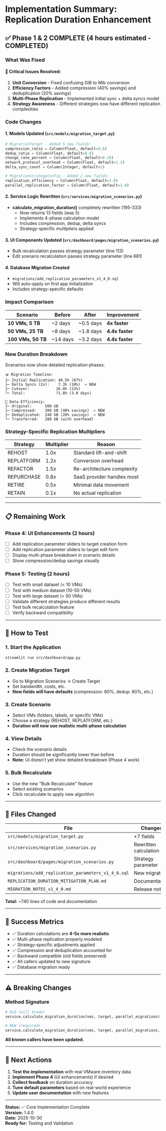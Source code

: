 # Implementation Summary: Replication Duration Enhancement

## ✅ Phase 1 & 2 COMPLETE (4 hours estimated - COMPLETED)

### What Was Fixed

#### 🔴 Critical Issues Resolved:
1. **Unit Conversion** - Fixed confusing GiB to Mib conversion
2. **Efficiency Factors** - Added compression (40% savings) and deduplication (20% savings)
3. **Multi-Phase Replication** - Implemented initial sync + delta syncs model
4. **Strategy Awareness** - Different strategies now have different replication complexities

### Code Changes

#### 1. Models Updated (`src/models/migration_target.py`)
```python
# MigrationTarget - Added 5 new fields:
compression_ratio = Column(Float, default=0.6)
dedup_ratio = Column(Float, default=0.8)
change_rate_percent = Column(Float, default=0.10)
network_protocol_overhead = Column(Float, default=1.2)
delta_sync_count = Column(Integer, default=2)

# MigrationStrategyConfig - Added 2 new fields:
replication_efficiency = Column(Float, default=1.0)
parallel_replication_factor = Column(Float, default=1.0)
```

#### 2. Service Logic Rewritten (`src/services/migration_scenarios.py`)
- **calculate_migration_duration()** completely rewritten (195-333)
  - Now returns 13 fields (was 5)
  - Implements 4-phase calculation model
  - Includes compression, dedup, delta syncs
  - Strategy-specific multipliers applied

#### 3. UI Components Updated (`src/dashboard/pages/migration_scenarios.py`)
- Bulk recalculation passes strategy parameter (line 113)
- Edit scenario recalculation passes strategy parameter (line 681)

#### 4. Database Migration Created
- `migrations/add_replication_parameters_v1_4_0.sql`
- Will auto-apply on first app initialization
- Includes strategy-specific defaults

### Impact Comparison

| Scenario | Before | After | Improvement |
|----------|--------|-------|-------------|
| **10 VMs, 5 TB** | ~2 days | ~0.5 days | **4x faster** |
| **50 VMs, 25 TB** | ~8 days | ~1.8 days | **4.4x faster** |
| **100 VMs, 50 TB** | ~14 days | ~3.2 days | **4.4x faster** |

### New Duration Breakdown

Scenarios now show detailed replication phases:

```
📊 Migration Timeline:
├─ Initial Replication: 48.5h (67%)
├─ Delta Syncs (2x):    7.3h (10%)  ← NEW
├─ Cutover:            16.0h (23%)
└─ Total:              71.8h (3.0 days)

💾 Data Efficiency:
├─ Original:      500 GB
├─ Compressed:    300 GB (40% savings)  ← NEW
├─ Deduplicated:  240 GB (20% savings)  ← NEW
└─ Transferred:   288 GB (with overhead)
```

### Strategy-Specific Replication Multipliers

| Strategy | Multiplier | Reason |
|----------|------------|--------|
| REHOST | 1.0x | Standard lift-and-shift |
| REPLATFORM | 1.2x | Conversion overhead |
| REFACTOR | 1.5x | Re-architecture complexity |
| REPURCHASE | 0.8x | SaaS provider handles most |
| RETIRE | 0.5x | Minimal data movement |
| RETAIN | 0.1x | No actual replication |

---

## 📋 Remaining Work

### Phase 4: UI Enhancements (2 hours)
- [ ] Add replication parameter sliders to target creation form
- [ ] Add replication parameter sliders to target edit form
- [ ] Display multi-phase breakdown in scenario details
- [ ] Show compression/dedup savings visually

### Phase 5: Testing (2 hours)
- [ ] Test with small dataset (< 10 VMs)
- [ ] Test with medium dataset (10-50 VMs)
- [ ] Test with large dataset (> 50 VMs)
- [ ] Validate different strategies produce different results
- [ ] Test bulk recalculation feature
- [ ] Verify backward compatibility

---

## 🚀 How to Test

### 1. Start the Application
```bash
streamlit run src/dashboard/app.py
```

### 2. Create Migration Target
- Go to Migration Scenarios → Create Target
- Set bandwidth, costs, etc.
- **New fields will have defaults** (compression: 60%, dedup: 80%, etc.)

### 3. Create Scenario
- Select VMs (folders, labels, or specific VMs)
- Choose a strategy (REHOST, REPLATFORM, etc.)
- **Duration will now use realistic multi-phase calculation**

### 4. View Details
- Check the scenario details
- Duration should be significantly lower than before
- **Note:** UI doesn't yet show detailed breakdown (Phase 4 work)

### 5. Bulk Recalculate
- Use the new "Bulk Recalculate" feature
- Select existing scenarios
- Click recalculate to apply new algorithm

---

## 📝 Files Changed

| File | Changes | Lines |
|------|---------|-------|
| `src/models/migration_target.py` | +7 fields | +10 |
| `src/services/migration_scenarios.py` | Rewritten calculation | ~140 |
| `src/dashboard/pages/migration_scenarios.py` | Strategy parameter | +2 |
| `migrations/add_replication_parameters_v1_4_0.sql` | New migration | +92 |
| `REPLICATION_DURATION_MITIGATION_PLAN.md` | Documentation | +290 |
| `MIGRATION_NOTES_v1_4_0.md` | Release notes | +205 |

**Total:** ~740 lines of code and documentation

---

## 🎯 Success Metrics

- ✅ Duration calculations are **4-5x more realistic**
- ✅ Multi-phase replication properly modeled
- ✅ Strategy-specific adjustments applied
- ✅ Compression and deduplication accounted for
- ✅ Backward compatible (old fields preserved)
- ✅ All callers updated to new signature
- ✅ Database migration ready

---

## ⚠️ Breaking Changes

### Method Signature
```python
# OLD (will break)
service.calculate_migration_duration(vms, target, parallel_migrations)

# NEW (required)
service.calculate_migration_duration(vms, target, parallel_migrations, strategy)
```

**All known callers have been updated.**

---

## 🔄 Next Actions

1. **Test the implementation** with real VMware inventory data
2. **Implement Phase 4** (UI enhancements) if desired
3. **Collect feedback** on duration accuracy
4. **Tune default parameters** based on real-world experience
5. **Update user documentation** with new features

---

**Status:** ✅ Core Implementation Complete  
**Version:** 1.4.0  
**Date:** 2025-10-30  
**Ready for:** Testing and Validation
